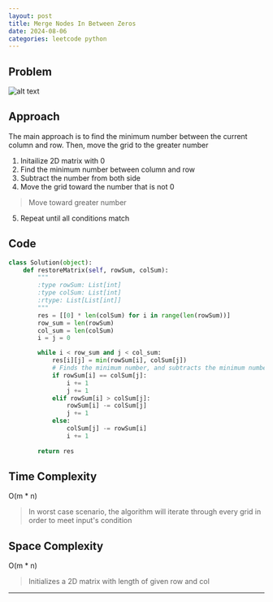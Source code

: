 ```yaml
---
layout: post
title: Merge Nodes In Between Zeros
date: 2024-08-06
categories: leetcode python
---
```

## Problem
![alt text](/blog/public/img/MergeNodesInBetweenZeros.png)

## Approach
The main approach is to find the minimum number between the current column and row. Then, move the grid to the greater number

1. Initailize 2D matrix with 0
2. Find the minimum number between column and row
3. Subtract the number from both side
4. Move the grid toward the number that is not 0
> Move toward greater number
5. Repeat until all conditions match

## Code
```python
class Solution(object):
    def restoreMatrix(self, rowSum, colSum):
        """
        :type rowSum: List[int]
        :type colSum: List[int]
        :rtype: List[List[int]]
        """
        res = [[0] * len(colSum) for i in range(len(rowSum))]
        row_sum = len(rowSum)
        col_sum = len(colSum)
        i = j = 0

        while i < row_sum and j < col_sum:
            res[i][j] = min(rowSum[i], colSum[j])
            # Finds the minimum number, and subtracts the minimum number from the greater number. Also, grid moves towards the greater number
            if rowSum[i] == colSum[j]:
                i += 1
                j += 1
            elif rowSum[i] > colSum[j]:
                rowSum[i] -= colSum[j]
                j += 1
            else:
                colSum[j] -= rowSum[i]
                i += 1
            
        return res
```

## Time Complexity
O(m * n)
> In worst case scenario, the algorithm will iterate through every grid in order to meet input's condition

## Space Complexity
O(m * n)
> Initializes a 2D matrix with length of given row and col

---